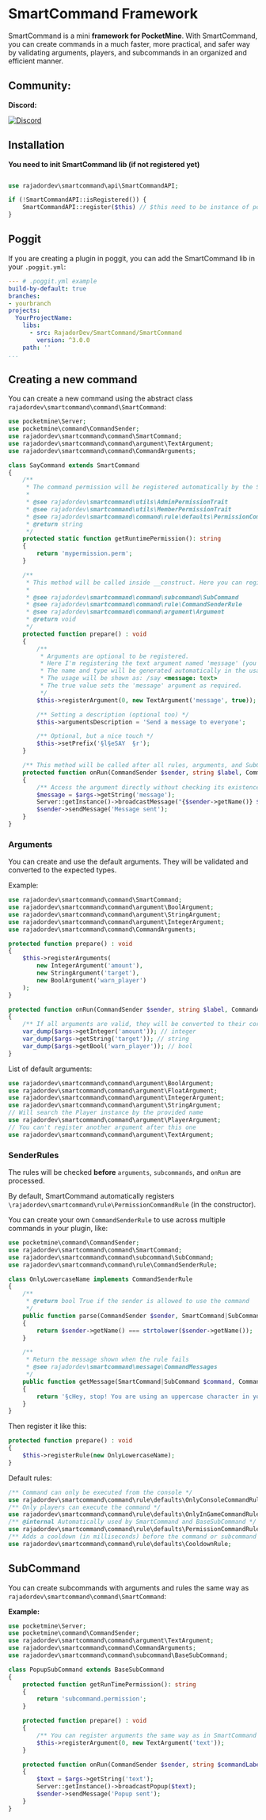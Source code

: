 # SmartCommand Framework

SmartCommand is a mini **framework for PocketMine**. With SmartCommand, you can create commands in a much faster, more practical, and safer way by validating arguments, players, and subcommands in an organized and efficient manner.

## Community:
**Discord:**

<a href="https://discord.gg/HkfMbBN2AD"><img src="https://img.shields.io/discord/982037265075302551?label=discord&color=7289DA&logo=discord" alt="Discord"></a>

## Installation

**You need to init SmartCommand lib (if not registered yet)**
```php

use rajadordev\smartcommand\api\SmartCommandAPI;

if (!SmartCommandAPI::isRegistered()) {
    SmartCommandAPI::register($this) // $this need to be instance of pocketmine\plugin\Plugin
}
```

## Poggit

If you are creating a plugin in poggit, you can add the SmartCommand lib in your `.poggit.yml`:

```yaml
--- # .poggit.yml example
build-by-default: true
branches:
- yourbranch
projects:
  YourProjectName:
    libs:
      - src: RajadorDev/SmartCommand/SmartCommand
        version: ^3.0.0
    path: ''
...
```

## Creating a new command

You can create a new command using the abstract class `rajadordev\smartcommand\command\SmartCommand`:

```php
use pocketmine\Server;
use pocketmine\command\CommandSender;
use rajadordev\smartcommand\command\SmartCommand;
use rajadordev\smartcommand\command\argument\TextArgument;
use rajadordev\smartcommand\command\CommandArguments;

class SayCommand extends SmartCommand
{
    /**
     * The command permission will be registered automatically by the SmartCommand constructor
     *
     * @see rajadordev\smartcommand\utils\AdminPermissionTrait
     * @see rajadordev\smartcommand\utils\MemberPermissionTrait
     * @see rajadordev\smartcommand\command\rule\defaults\PermissionCommandRule
     * @return string
     */
    protected static function getRuntimePermission(): string
    {
        return 'mypermission.perm';
    }

    /**
     * This method will be called inside __construct. Here you can register every SubCommand, Argument, and CommandSenderRule.
     *
     * @see rajadordev\smartcommand\command\subcommand\SubCommand
     * @see rajadordev\smartcommand\command\rule\CommandSenderRule
     * @see rajadordev\smartcommand\command\argument\Argument
     * @return void
     */
    protected function prepare() : void
    {
        /**
         * Arguments are optional to be registered.
         * Here I'm registering the text argument named 'message' (you can use any name you want).
         * The name and type will be generated automatically in the usage with SmartCommand::sendUsage.
         * The usage will be shown as: /say <message: text>
         * The true value sets the 'message' argument as required.
         */
        $this->registerArgument(0, new TextArgument('message', true));

        /** Setting a description (optional too) */
        $this->argumentsDescription = 'Send a message to everyone';

        /** Optional, but a nice touch */
        $this->setPrefix('§l§eSAY  §r');
    }

    /** This method will be called after all rules, arguments, and SubCommands have been processed */
    protected function onRun(CommandSender $sender, string $label, CommandArguments $args) : void
    {
        /** Access the argument directly without checking its existence :) */
        $message = $args->getString('message');
        Server::getInstance()->broadcastMessage("{$sender->getName()} $message");
        $sender->sendMessage('Message sent');
    }
}
```

### Arguments

You can create and use the default arguments. They will be validated and converted to the expected types.

Example:
```php
use rajadordev\smartcommand\command\SmartCommand;
use rajadordev\smartcommand\command\argument\BoolArgument;
use rajadordev\smartcommand\command\argument\StringArgument;
use rajadordev\smartcommand\command\argument\IntegerArgument;
use rajadordev\smartcommand\command\CommandArguments;

protected function prepare() : void
{
    $this->registerArguments(
        new IntegerArgument('amount'),
        new StringArgument('target'),
        new BoolArgument('warn_player')
    );
}

protected function onRun(CommandSender $sender, string $label, CommandArguments $args) : void
{
    /** If all arguments are valid, they will be converted to their correct types: **/
    var_dump($args->getInteger('amount')); // integer
    var_dump($args->getString('target')); // string
    var_dump($args->getBool('warn_player')); // bool
}
```

List of default arguments:
```php
use rajadordev\smartcommand\command\argument\BoolArgument;
use rajadordev\smartcommand\command\argument\FloatArgument;
use rajadordev\smartcommand\command\argument\IntegerArgument;
use rajadordev\smartcommand\command\argument\StringArgument;
// Will search the Player instance by the provided name
use rajadordev\smartcommand\command\argument\PlayerArgument;
// You can't register another argument after this one
use rajadordev\smartcommand\command\argument\TextArgument;
```

### SenderRules

The rules will be checked **before** `arguments`, `subcommands`, and `onRun` are processed.

By default, SmartCommand automatically registers `\rajadordev\smartcommand\rule\PermissionCommandRule` (in the constructor).

You can create your own `CommandSenderRule` to use across multiple commands in your plugin, like:

```php
use pocketmine\command\CommandSender;
use rajadordev\smartcommand\command\SmartCommand;
use rajadordev\smartcommand\command\subcommand\SubCommand;
use rajadordev\smartcommand\command\rule\CommandSenderRule;

class OnlyLowercaseName implements CommandSenderRule
{
    /**
     * @return bool True if the sender is allowed to use the command
     */
    public function parse(CommandSender $sender, SmartCommand|SubCommand $command): bool
    {
        return $sender->getName() === strtolower($sender->getName());
    }

    /**
     * Return the message shown when the rule fails
     * @see rajadordev\smartcommand\message\CommandMessages
     */
    public function getMessage(SmartCommand|SubCommand $command, CommandSender $sender): string
    {
        return '§cHey, stop! You are using an uppercase character in your name';
    }
}
```

Then register it like this:

```php
protected function prepare() : void
{
    $this->registerRule(new OnlyLowercaseName);
}
```

Default rules:

```php
/** Command can only be executed from the console */
use rajadordev\smartcommand\command\rule\defaults\OnlyConsoleCommandRule;
/** Only players can execute the command */
use rajadordev\smartcommand\command\rule\defaults\OnlyInGameCommandRule;
/** @internal Automatically used by SmartCommand and BaseSubCommand */
use rajadordev\smartcommand\command\rule\defaults\PermissionCommandRule;
/** Adds a cooldown (in milliseconds) before the command or subcommand can be used again */
use rajadordev\smartcommand\command\rule\defaults\CooldownRule;
```

## SubCommand

You can create subcommands with arguments and rules the same way as `rajadordev\smartcommand\command\SmartCommand`:

**Example:**

```php
use pocketmine\Server;
use pocketmine\command\CommandSender;
use rajadordev\smartcommand\command\argument\TextArgument;
use rajadordev\smartcommand\command\CommandArguments;
use rajadordev\smartcommand\command\subcommand\BaseSubCommand;

class PopupSubCommand extends BaseSubCommand
{
    protected function getRunTimePermission(): string
    {
        return 'subcommand.permission';
    }

    protected function prepare() : void
    {
        /** You can register arguments the same way as in SmartCommand **/
        $this->registerArgument(0, new TextArgument('text'));
    }

    protected function onRun(CommandSender $sender, string $commandLabel, string $subcommandLabel, CommandArguments $args) : void
    {
        $text = $args->getString('text');
        Server::getInstance()->broadcastPopup($text);
        $sender->sendMessage('Popup sent');
    }
}
```
